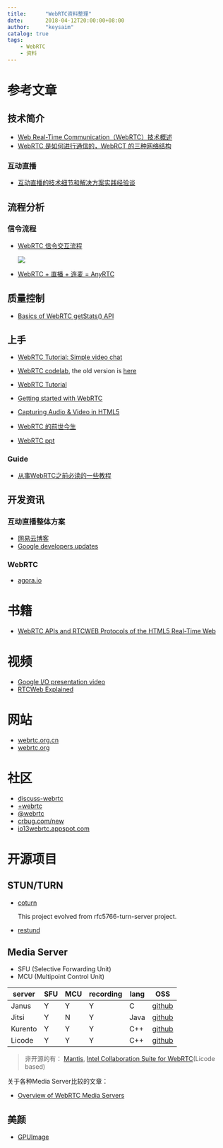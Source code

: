```yaml
---
title:      "WebRTC资料整理"
date:       2018-04-12T20:00:00+08:00
author:     "keysaim"
catalog: true
tags:
    - WebRTC
    - 资料
---
```


# 参考文章

## 技术简介

* [Web Real-Time Communication（WebRTC）技术概述](http://www.miit.gov.cn/n1146312/n1146909/n1146991/n1648534/c3489337/content.html)
* [WebRTC 是如何进行通信的，WebRCT 的三种网络结构](https://blog.wilddog.com/?p=2196)

### 互动直播

* [互动直播的技术细节和解决方案实践经验谈](https://www.cnblogs.com/zhangxiaoliu/archive/2017/03/20/6586575.html)

## 流程分析
### 信令流程

* [WebRTC 信令交互流程](https://blog.wilddog.com/?p=2206)

    <div style="align: center">
        <img src="https://blog.wilddog.com/wp-content/uploads/2017/09/webrtc.png"/>
    </div>

* [WebRTC + 直播 + 连麦 = AnyRTC](https://blog.csdn.net/key1213/article/details/52441103)

## 质量控制

* [Basics of WebRTC getStats() API](https://www.callstats.io/2015/07/06/basics-webrtc-getstats-api/)

## 上手

* [WebRTC Tutorial: Simple video chat](https://www.scaledrone.com/blog/posts/webrtc-tutorial-simple-video-chat)
* [WebRTC codelab](https://codelabs.developers.google.com/codelabs/webrtc-web/#0), the old version is [here](https://bitbucket.org/webrtc/codelab)
* [WebRTC Tutorial](https://www.tutorialspoint.com/webrtc/index.htm)
* [Getting started with WebRTC](https://www.html5rocks.com/en/tutorials/webrtc/basics/)
* [Capturing Audio & Video in HTML5](https://www.html5rocks.com/en/tutorials/getusermedia/intro/)
* [WebRTC 的前世今生](https://blog.coding.net/blog/getting-started-with-webrtc)

* [WebRTC ppt](http://io13webrtc.appspot.com/#1)

### Guide

* [从事WebRTC之前必读的一些教程](https://www.agora.io/cn/blog/courses-webrtc/)

## 开发资讯

### 互动直播整体方案

* [网易云博客](https://netease.im/dev-blog)
* [Google developers updates](https://developers.google.com/s/results/?q=webrtc&p=%2Fweb%2F)

### WebRTC

* [agora.io](https://www.agora.io/cn/blog/category/webrtc/)

# 书籍

* [WebRTC APIs and RTCWEB Protocols of the HTML5 Real-Time Web](http://www.webrtcbook.com/)

# 视频

* [Google I/O presentation video](http://www.youtube.com/watch?v=E8C8ouiXHHk)
* [RTCWeb Explained](https://vimeo.com/47682405)

# 网站

* [webrtc.org.cn](http://webrtc.org.cn/)
* [webrtc.org](http://io13webrtc.appspot.com/webrtc.org)

# 社区

* [discuss-webrtc](https://groups.google.com/forum/?fromgroups#!forum/discuss-webrtc)
* [+webrtc](https://plus.sandbox.google.com/113817074606039822053/posts)
* [@webrtc](https://twitter.com/webrtc)
* [crbug.com/new](http://www.crbug.com/new)
* [io13webrtc.appspot.com](http://io13webrtc.appspot.com)

# 开源项目

## STUN/TURN

* [coturn](https://github.com/coturn/coturn)

    This project evolved from rfc5766-turn-server project.

* [restund](http://www.creytiv.com/restund.html)

## Media Server

* SFU (Selective Forwarding Unit)
* MCU (Multipoint Control Unit)

| server  | SFU | MCU | recording | lang | OSS                                                       |
|---------|-----|-----|-----------|------|-----------------------------------------------------------|
| Janus   | Y   | Y   | Y         | C    | [github](https://github.com/meetecho/janus-gateway)       |
| Jitsi   | Y   | N   | Y         | Java | [github](https://github.com/jitsi/jitsi-videobridge)      |
| Kurento | Y   | Y   | Y         | C++  | [github](https://github.com/Kurento/kurento-media-server) |
| Licode  | Y   | Y   | Y         | C++  | [github](https://github.com/lynckia/licode)               |


> 非开源的有：
> [Mantis](http://www.tokbox.com/blog/mantis-next-generation-cloud-technology-for-webrtc/), [Intel Collaboration Suite for WebRTC](https://software.intel.com/en-us/webrtc-sdk)(Licode based)

关于各种Media Server比较的文章：

* [Overview of WebRTC Media Servers](http://webrtcbydralex.com/index.php/2016/12/13/overview-of-webrtc-media-servers/)

## 美颜

* [GPUImage](https://github.com/BradLarson/GPUImage)


